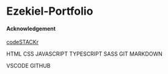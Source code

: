 # Ezekiel-Portfolio

#### Acknowledgement
[codeSTACKr](https://github.com/codeSTACKr)

HTML
CSS
JAVASCRIPT
TYPESCRIPT
SASS
GIT
MARKDOWN

VSCODE
GITHUB
